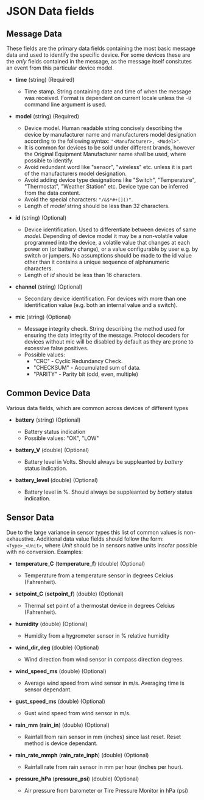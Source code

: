 # JSON Data fields

## Message Data
These fields are the primary data fields containing the most basic message data and used to identify the specific device. 
For some devices these are the *only* fields contained in the message, as the message itself consitutes an event from this
particular device model.

* **time** (string) (Required)
  * Time stamp. String containing date and time of when the message was received. Format is dependent on
    current locale unless the `-U` command line argument is used.

* **model** (string) (Required)
  * Device model. Human readable string concisely describing the device by manufacturer name 
    and manufacturers model designation according to the following syntax: `"<Manufacturer>, <Model>"`. 
  * It is common for devices to be sold under different brands, however the Original Equipment Manufacturer name
    shall be used, where possible to identify. 
  * Avoid redundant word like "sensor", "wireless" etc. unless it is part of the manufacturers model designation. 
  * Avoid adding device type designations like "Switch", "Temperature", "Thermostat", "Weather Station" etc. Device type can 
    be inferred from the data content. 
  * Avoid the special characters: `"/&$*#+[]()"`.
  * Length of *model* string should be less than 32 characters.

* **id** (string) (Optional)
  * Device identification. Used to differentiate between devices of same *model*. 
    Depending of device model it may be a non-volatile value programmed into the device, 
    a volatile value that changes at each power on (or battery change), or a value configurable by
    user e.g. by switch or jumpers. No assumptions should be made to the id value other than it contains
    a unique sequence of alphanumeric characters.
  * Length of *id* should be less than 16 characters.

* **channel** (string) (Optional)
  * Secondary device identification. For devices with more than one identification value 
    (e.g. both an internal value and a switch).

* **mic** (string) (Optional)
  * Message integrity check. String describing the method used for ensuring the data integrity
    of the message. Protocol decoders for devices without mic will be disabled by default as 
    they are prone to excessive false positives.
  * Possible values:
    * "CRC" - Cyclic Redundancy Check.
    * "CHECKSUM" - Accumulated sum of data.
    * "PARITY" - Parity bit (odd, even, multiple)

## Common Device Data
Various data fields, which are common across devices of different types 

* **battery** (string) (Optional)
  * Battery status indication
  * Possible values: "OK", "LOW"

* **battery_V** (double) (Optional)
  * Battery level in Volts. Should always be suppleanted by *battery* status indication.

* **battery_level** (double) (Optional)
  * Battery level in %. Should always be suppleanted by *battery* status indication.

## Sensor Data
Due to the large variance in sensor types this list of common values is non-exhaustive. Additional data value fields should follow the form: `<Type>_<Unit>`, where *Unit* should be in sensors native units insofar possible with no conversion.
Examples:

* **temperature_C** (**temperature_f**) (double) (Optional)
  * Temperature from a temperature sensor in degrees Celcius (Fahrenheit).
  
* **setpoint_C** (**setpoint_f**) (double) (Optional)
  * Thermal set point of a thermostat device in degrees Celcius (Fahrenheit).
  
* **humidity** (double) (Optional)
  * Humidity from a hygrometer sensor in % relative humidity
  
* **wind_dir_deg** (double) (Optional)
  * Wind direction from wind sensor in compass direction degrees.
  
* **wind_speed_ms** (double) (Optional)
  * Average wind speed from wind sensor in m/s. Averaging time is sensor dependant.

* **gust_speed_ms** (double) (Optional)
  * Gust wind speed from wind sensor in m/s. 

* **rain_mm** (**rain_in**) (double) (Optional)
  * Rainfall from rain sensor in mm (inches) since last reset. Reset method is device dependant.
  
* **rain_rate_mmph** (**rain_rate_inph**) (double) (Optional)
  * Rainfall rate from rain sensor in mm per hour (inches per hour).
  
* **pressure_hPa** (**pressure_psi**) (double) (Optional)
  * Air pressure from barometer or Tire Pressure Monitor in hPa (psi)
  
